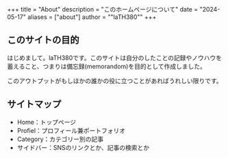 +++
title = "About"
description = "このホームページについて"
date = "2024-05-17"
aliases = ["about"]
author = ""laTH380""
+++

## このサイトの目的
はじめまして。laTH380です。このサイトは自分のしたことの記録やノウハウを蓄えること、つまりは備忘録(memorandom)を目的として作成しました。

このアウトプットがもしほかの誰かの役に立つことがあればうれしい限りです。

## サイトマップ
- Home：トップページ
- Profiel：プロフィール兼ポートフォリオ
- Category：カテゴリー別の記事
- サイドバー：SNSのリンクとか、記事の検索とか